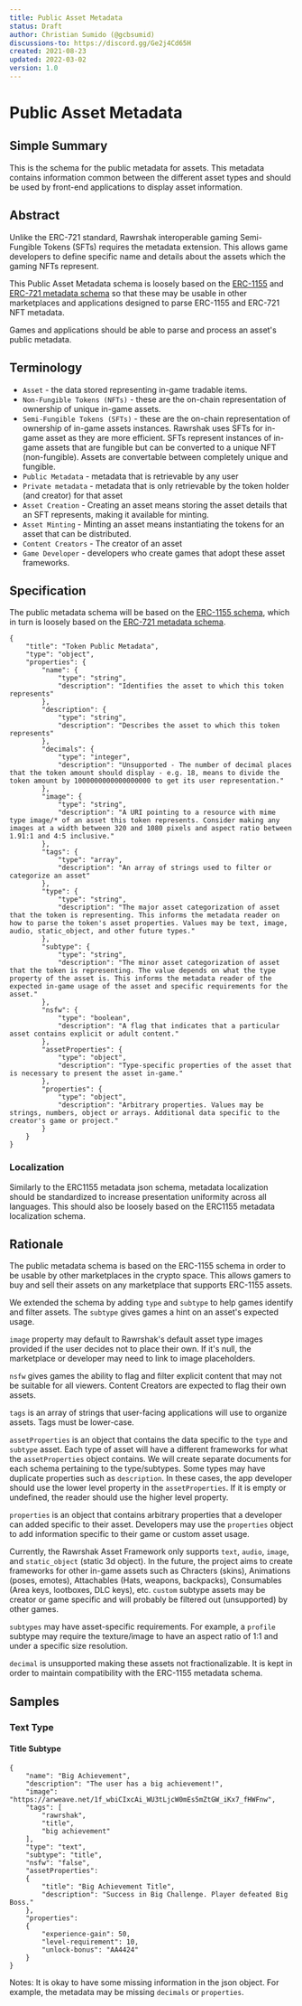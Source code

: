 ```yaml
---
title: Public Asset Metadata
status: Draft
author: Christian Sumido (@gcbsumid)
discussions-to: https://discord.gg/Ge2j4Cd65H
created: 2021-08-23
updated: 2022-03-02
version: 1.0
---
```


# Public Asset Metadata

## Simple Summary

This is the schema for the public metadata for assets. This metadata contains information common between the different asset types and should be used by front-end applications to display asset information.

## Abstract

Unlike the ERC-721 standard, Rawrshak interoperable gaming Semi-Fungible Tokens (SFTs) requires the metadata extension. This allows game developers to define specific name and details about the assets which the gaming NFTs represent. 

This Public Asset Metadata schema is loosely based on the [ERC-1155](https://github.com/ethereum/EIPs/blob/master/EIPS/eip-1155.md#erc-1155-metadata-uri-json-schema) and [ERC-721 metadata schema](https://eips.ethereum.org/EIPS/eip-721) so that these may be usable in other marketplaces and applications designed to parse ERC-1155 and ERC-721 NFT metadata.

Games and applications should be able to parse and process an asset's public metadata. 

## Terminology 

* `Asset` - the data stored representing in-game tradable items. 
* `Non-Fungible Tokens (NFTs)` - these are the on-chain representation of ownership of unique in-game assets.
* `Semi-Fungible Tokens (SFTs)` - these are the on-chain representation of ownership of in-game assets instances. Rawrshak uses SFTs for in-game asset as they are more efficient. SFTs represent instances of in-game assets that are fungible but can be converted to a unique NFT (non-fungible). Assets are convertable between completely unique and fungible. 
* `Public Metadata` - metadata that is retrievable by any user
* `Private metadata` - metadata that is only retrievable by the token holder (and creator) for that asset
* `Asset Creation` - Creating an asset means storing the asset details that an SFT represents, making it available for minting.
* `Asset Minting` - Minting an asset means instantiating the tokens for an asset that can be distributed.
* `Content Creators` - The creator of an asset
* `Game Developer` - developers who create games that adopt these asset frameworks.

## Specification 

The public metadata schema will be based on the [ERC-1155 schema](https://github.com/ethereum/EIPs/blob/master/EIPS/eip-1155.md#erc-1155-metadata-uri-json-schema), which in turn is loosely based on the [ERC-721 metadata schema](https://eips.ethereum.org/EIPS/eip-721).

```
{
    "title": "Token Public Metadata",
    "type": "object",
    "properties": {
        "name": {
            "type": "string",
            "description": "Identifies the asset to which this token represents"
        },
        "description": {
            "type": "string",
            "description": "Describes the asset to which this token represents"
        },
        "decimals": {
            "type": "integer",
            "description": "Unsupported - The number of decimal places that the token amount should display - e.g. 18, means to divide the token amount by 1000000000000000000 to get its user representation."
        },
        "image": {
            "type": "string",
            "description": "A URI pointing to a resource with mime type image/* of an asset this token represents. Consider making any images at a width between 320 and 1080 pixels and aspect ratio between 1.91:1 and 4:5 inclusive."
        },
        "tags": {
            "type": "array",
            "description": "An array of strings used to filter or categorize an asset"
        },
        "type": {
            "type": "string",
            "description": "The major asset categorization of asset that the token is representing. This informs the metadata reader on how to parse the token's asset properties. Values may be text, image, audio, static_object, and other future types."
        },
        "subtype": {
            "type": "string",
            "description": "The minor asset categorization of asset that the token is representing. The value depends on what the type property of the asset is. This informs the metadata reader of the expected in-game usage of the asset and specific requirements for the asset."
        },
        "nsfw": {
            "type": "boolean",
            "description": "A flag that indicates that a particular asset contains explicit or adult content."
        },
        "assetProperties": {
            "type": "object",
            "description": "Type-specific properties of the asset that is necessary to present the asset in-game."
        },
        "properties": {
            "type": "object",
            "description": "Arbitrary properties. Values may be strings, numbers, object or arrays. Additional data specific to the creator's game or project."
        }
    }
}
```

### Localization
Similarly to the ERC1155 metadata json schema, metadata localization should be standardized to increase presentation uniformity across all languages. This should also be loosely based on the ERC1155 metadata localization schema. 

## Rationale

The public metadata schema is based on the ERC-1155 schema in order to be usable by other marketplaces in the crypto space. This allows gamers to buy and sell their assets on any marketplace that supports ERC-1155 assets. 

We extended the schema by adding `type` and `subtype` to help games identify and filter assets. The `subtype` gives games a hint on an asset's expected usage.

`image` property may default to Rawrshak's default asset type images provided if the user decides not to place their own. If it's null, the marketplace or developer may need to link to image placeholders. 

`nsfw` gives games the ability to flag and filter explicit content that may not be suitable for all viewers. Content Creators are expected to flag their own assets.

`tags` is an array of strings that user-facing applications will use to organize assets. Tags must be lower-case.

`assetProperties` is an object that contains the data specific to the `type` and `subtype` asset. Each type of asset will have a different frameworks for what the `assetProperties` object contains. We will create separate documents for each schema pertaining to the type/subtypes. Some types may have duplicate properties such as `description`. In these cases, the app developer should use the lower level property in the `assetProperties`. If it is empty or undefined, the reader should use the higher level property. 

`properties` is an object that contains arbitrary properties that a developer can added specific to their asset. Developers may use the `properties` object to add information specific to their game or custom asset usage.

Currently, the Rawrshak Asset Framework only supports `text`, `audio`, `image`, and `static_object` (static 3d object). In the future, the project aims to create frameworks for other in-game assets such as Chracters (skins), Animations (poses, emotes), Attachables (Hats, weapons, backpacks), Consumables (Area keys, lootboxes, DLC keys), etc. `custom` subtype assets may be creator or game specific and will probably be filtered out (unsupported) by other games.

`subtypes` may have asset-specific requirements. For example, a `profile` subtype may require the texture/image to have an aspect ratio of 1:1 and under a specific size resolution. 

`decimal` is unsupported making these assets not fractionalizable. It is kept in order to maintain compatibility with the ERC-1155 metadata schema.

## Samples

### Text Type
#### Title Subtype
```
{
    "name": "Big Achievement",
    "description": "The user has a big achievement!",
    "image": "https://arweave.net/1f_wbiCIxcAi_WU3tLjcW0mEs5mZtGW_iKx7_fHWFnw",
    "tags": [
        "rawrshak",
        "title",
        "big achievement"
    ],
    "type": "text",
    "subtype": "title",
    "nsfw": "false",
    "assetProperties": 
    {
        "title": "Big Achievement Title",
        "description": "Success in Big Challenge. Player defeated Big Boss."
    },
    "properties":
    {
        "experience-gain": 50,
        "level-requirement": 10,
        "unlock-bonus": "AA4424"
    }
}
```

Notes: It is okay to have some missing information in the json object. For example, the metadata may be missing `decimals` or `properties`.
